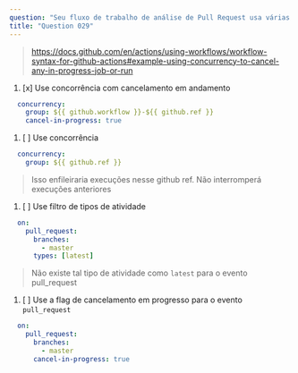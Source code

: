 ```yaml
---
question: "Seu fluxo de trabalho de análise de Pull Request usa várias ferramentas de análise de código e leva cerca de 20 minutos para ser concluído completamente. Ele é acionado no evento `pull_request` com o filtro `branches` definido para `master`. Portanto, se um desenvolvedor enviar vários commits em poucos minutos, vários fluxos de trabalho são executados em paralelo. Como você pode parar todas as execuções de fluxo de trabalho anteriores e executar apenas aquele com as alterações mais recentes?"
title: "Question 029"
---
```


> https://docs.github.com/en/actions/using-workflows/workflow-syntax-for-github-actions#example-using-concurrency-to-cancel-any-in-progress-job-or-run

1. [x] Use concorrência com cancelamento em andamento
```yaml
  concurrency:
    group: ${{ github.workflow }}-${{ github.ref }}
    cancel-in-progress: true
```
1. [ ] Use concorrência
```yaml
  concurrency:
    group: ${{ github.ref }}
```
> Isso enfileiraria execuções nesse github ref. Não interromperá execuções anteriores

1. [ ] Use filtro de tipos de atividade
```yaml
  on:
    pull_request:
      branches:
        - master
      types: [latest]
```
> Não existe tal tipo de atividade como `latest` para o evento pull_request

1. [ ] Use a flag de cancelamento em progresso para o evento `pull_request`
```yaml
  on:
    pull_request:
      branches:
        - master
      cancel-in-progress: true
```
